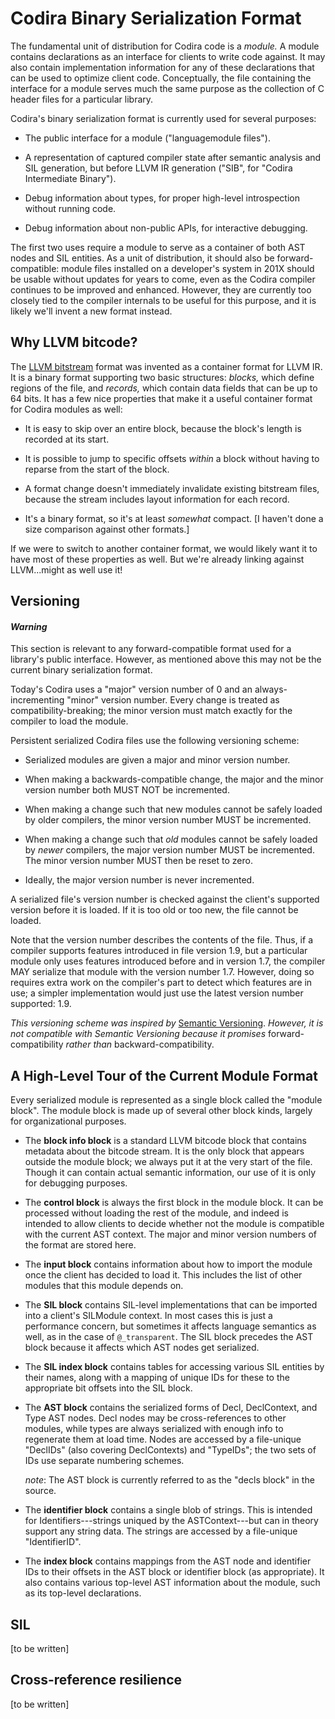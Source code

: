 # Codira Binary Serialization Format

The fundamental unit of distribution for Codira code is a *module.* A module
contains declarations as an interface for clients to write code against. It may
also contain implementation information for any of these declarations that can
be used to optimize client code. Conceptually, the file containing the
interface for a module serves much the same purpose as the collection of C
header files for a particular library.

Codira's binary serialization format is currently used for several purposes:

- The public interface for a module ("languagemodule files").

- A representation of captured compiler state after semantic analysis and SIL
  generation, but before LLVM IR generation ("SIB", for "Codira Intermediate
  Binary").

- Debug information about types, for proper high-level introspection without
  running code.

- Debug information about non-public APIs, for interactive debugging.

The first two uses require a module to serve as a container of both AST nodes
and SIL entities. As a unit of distribution, it should also be
forward-compatible: module files installed on a developer's system in 201X
should be usable without updates for years to come, even as the Codira compiler
continues to be improved and enhanced. However, they are currently too closely
tied to the compiler internals to be useful for this purpose, and it is likely
we'll invent a new format instead.


## Why LLVM bitcode?

The [LLVM bitstream](http://toolchain.org/docs/BitCodeFormat.html) format was
invented as a container format for LLVM IR. It is a binary format supporting
two basic structures: *blocks,* which define regions of the file, and
*records,* which contain data fields that can be up to 64 bits. It has a few
nice properties that make it a useful container format for Codira modules as
well:

- It is easy to skip over an entire block, because the block's length is
  recorded at its start.

- It is possible to jump to specific offsets *within* a block without having to
  reparse from the start of the block.

- A format change doesn't immediately invalidate existing bitstream files,
  because the stream includes layout information for each record.

- It's a binary format, so it's at least *somewhat* compact. [I haven't done a
  size comparison against other formats.]

If we were to switch to another container format, we would likely want it to
have most of these properties as well. But we're already linking against
LLVM...might as well use it!


## Versioning

#### _Warning_

  This section is relevant to any forward-compatible format used for a
  library's public interface. However, as mentioned above this may not be
  the current binary serialization format.

  Today's Codira uses a "major" version number of 0 and an always-incrementing
  "minor" version number. Every change is treated as compatibility-breaking;
  the minor version must match exactly for the compiler to load the module.

Persistent serialized Codira files use the following versioning scheme:

- Serialized modules are given a major and minor version number.

- When making a backwards-compatible change, the major and the minor version
  number both MUST NOT be incremented.

- When making a change such that new modules cannot be safely loaded by older
  compilers, the minor version number MUST be incremented.

- When making a change such that *old* modules cannot be safely loaded by
  *newer* compilers, the major version number MUST be incremented. The minor
  version number MUST then be reset to zero.

- Ideally, the major version number is never incremented.

A serialized file's version number is checked against the client's supported
version before it is loaded. If it is too old or too new, the file cannot be
loaded.

Note that the version number describes the contents of the file. Thus, if a
compiler supports features introduced in file version 1.9, but a particular
module only uses features introduced before and in version 1.7, the compiler
MAY serialize that module with the version number 1.7. However, doing so
requires extra work on the compiler's part to detect which features are in use;
a simpler implementation would just use the latest version number supported:
1.9.

*This versioning scheme was inspired by* [Semantic Versioning](http://semver.org). *However, it is not compatible with Semantic Versioning
because it promises* forward-compatibility *rather than* backward-compatibility.


## A High-Level Tour of the Current Module Format

Every serialized module is represented as a single block called the "module
block". The module block is made up of several other block kinds, largely for
organizational purposes.

- The **block info block** is a standard LLVM bitcode block that contains
  metadata about the bitcode stream. It is the only block that appears outside
  the module block; we always put it at the very start of the file. Though it
  can contain actual semantic information, our use of it is only for debugging
  purposes.

- The **control block** is always the first block in the module block. It can
  be processed without loading the rest of the module, and indeed is intended
  to allow clients to decide whether not the module is compatible with the
  current AST context. The major and minor version numbers of the format are
  stored here.

- The **input block** contains information about how to import the module once
  the client has decided to load it. This includes the list of other modules
  that this module depends on.

- The **SIL block** contains SIL-level implementations that can be imported
  into a client's SILModule context. In most cases this is just a performance
  concern, but sometimes it affects language semantics as well, as in the case
  of `@_transparent`. The SIL block precedes the AST block because it affects
  which AST nodes get serialized.

- The **SIL index block** contains tables for accessing various SIL entities by
  their names, along with a mapping of unique IDs for these to the appropriate
  bit offsets into the SIL block.

- The **AST block** contains the serialized forms of Decl, DeclContext, and
  Type AST nodes. Decl nodes may be cross-references to other modules, while
  types are always serialized with enough info to regenerate them at load time.
  Nodes are accessed by a file-unique "DeclIDs" (also covering DeclContexts)
  and "TypeIDs"; the two sets of IDs use separate numbering schemes.

  _note_: The AST block is currently referred to as the "decls block" in the source.

- The **identifier block** contains a single blob of strings. This is intended
  for Identifiers---strings uniqued by the ASTContext---but can in theory
  support any string data. The strings are accessed by a file-unique
  "IdentifierID".

- The **index block** contains mappings from the AST node and identifier IDs to
  their offsets in the AST block or identifier block (as appropriate). It also
  contains various top-level AST information about the module, such as its
  top-level declarations.


## SIL

[to be written]


## Cross-reference resilience

[to be written]
